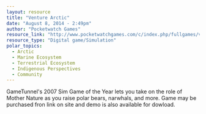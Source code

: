 ```yaml
---
layout: resource
title: "Venture Arctic"
date: "August 8, 2014 - 2:49pm"
author: "Pocketwatch Games"
resource_link: "http://www.pocketwatchgames.com/c/index.php/fullgames/venture-arctic"
resource_type: "Digital game/Simulation"
polar_topics:
  - Arctic
  - Marine Ecosystem
  - Terrestrial Ecosystem
  - Indigenous Perspectives
  - Community
---
```


GameTunnel's 2007 Sim Game of the Year lets you take on the role of Mother Nature as you raise polar bears, narwhals, and more.  Game may be purchased fron link on site and demo is also available for dowload.